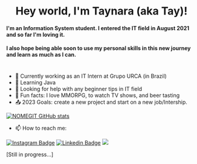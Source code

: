 <h1 align="center"> Hey world, I'm Taynara (aka Tay)!  </h1>

#### I'm an Information System student. I entered the IT field in August 2021 and so far I'm loving it.
#### I also hope being able soon to use my personal skills in this new journey and learn as much as I can.

#
- :small_blue_diamond: Currently working as an IT Intern at Grupo URCA (in Brazil)
- :small_blue_diamond: Learning Java
- :small_blue_diamond: Looking for help with any beginner tips in IT field
- :small_blue_diamond: Fun facts: I love MMORPG, to watch TV shows, and beer tasting 
- :outbox_tray: 2023 Goals: create a new project and start on a new job/Intership.


[![NOMEGIT GitHub stats](https://github-readme-stats.vercel.app/api?username=Tay-Nery)](https://github.com/Tay-Nery/github-readme-stats)


- 📫 How to reach me:

[![Instagram Badge](https://img.shields.io/badge/Instagram-E4405F?style=for-the-badge&logo=instagram&logoColor=white&link=LINK_INSTAGRAM)](https://www.instagram.com/tay.nery/) [![Linkedin Badge](https://img.shields.io/badge/Linkedin-0072b1?style=for-the-badge&logo=linkedin&logoColor=white&link=LINK_LINKEDIN)](https://www.linkedin.com/in/taynara-nery-silva-84884a110/) <a href="https://discord.com/channels/@me" target="_blank"><img src="https://img.shields.io/badge/Discord-7289DA?style=for-the-badge&logo=discord&logoColor=white" target="_blank"></a> 

[Still in progress...]
